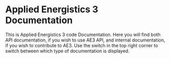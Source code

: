 # Applied Energistics 3 Documentation

This is Applied Energistics 3 code Documentation. Here you will find both API documentation, if you wish to use AE3 API, and internal documentation, if you wish to contribute to AE3. Use the switch in the top right corner to switch between which type of documentation is displayed.